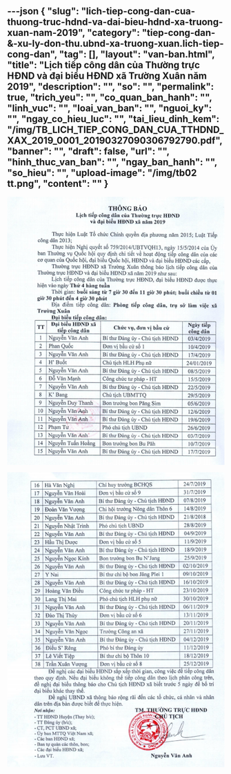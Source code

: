 ---json
{
    "slug": "lich-tiep-cong-dan-cua-thuong-truc-hdnd-va-dai-bieu-hdnd-xa-truong-xuan-nam-2019",
    "category": "tiep-cong-dan-&-xu-ly-don-thu.ubnd-xa-truong-xuan.lich-tiep-cong-dan",
    "tag": [],
    "layout": "van-ban.html",
    "title": "Lịch tiếp công dân của Thường trực  HĐND và đại biểu HĐND xã Trường Xuân năm 2019",
    "description": "",
    "so": "",
    "permalink": true,
    "trich_yeu": "",
    "co_quan_ban_hanh": "",
    "linh_vuc": "",
    "loai_van_ban": "",
    "nguoi_ky": "",
    "ngay_co_hieu_luc": "",
    "tai_lieu_dinh_kem": "/img/TB_LICH_TIEP_CONG_DAN_CUA_TTHDND_XAX_2019_0001_20190327090306792790.pdf",
    "banner": "",
    "draft": false,
    "url": "",
    "hinh_thuc_van_ban": "",
    "ngay_ban_hanh": "",
    "so_hieu": "",
    "upload-image": "/img/tb02 tt.png",
    "__content__": ""
}
---
<p><img alt="" src="/img/tb01 tt.png" /></p>

<p><img alt="" src="/img/tb02 tt.png" /></p>
